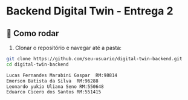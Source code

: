 # Backend Digital Twin - Entrega 2

## 🔧 Como rodar

1. Clonar o repositório e navegar até a pasta:
```bash
git clone https://github.com/seu-usuario/digital-twin-backend.git
cd digital-twin-backend 

Lucas Fernandes Marabini Gaspar  RM:98814
Emerson Batista da Silva  RM:96288
Leonardo yukio Uliana Seno RM:550648
Eduarco Cicero dos Santos RM:551415